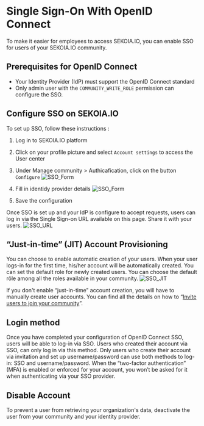 # Single Sign-On With OpenID Connect

To make it easier for employees to access SEKOIA.IO, you can enable SSO for users of your SEKOIA.IO community. 

## Prerequisites for OpenID Connect
- Your Identity Provider (IdP) must support the OpenID Connect standard
- Only admin user with the `COMMUNITY_WRITE_ROLE` permission can configure the SSO.

## Configure SSO on SEKOIA.IO

To set up SSO, follow these instructions :

1. Log in to SEKOIA.IO platform
2. Click on your profile picture and select `Account settings` to access the User center
3. Under Manage community > Authicafication, click on the button `Configure`
![SSO_Form](/assets/getting_started/SSO_Authentication.png)

5. Fill in identidy provider details
![SSO_Form](/assets/getting_started/SSO_identity.png)
7. Save the configuration

Once SSO is set up and your IdP is configure to accept requests, users can log in via the Single Sign-on URL available on this page.
Share it with your users.
![SSO_URL](/assets/getting_started/SSO_URL.png)


## “Just-in-time” (JIT) Account Provisioning 
You can choose to enable automatic creation of your users. When your user logs-in for the first time, his/her account will be automatically created. You can set the default role for newly created users. You can choose the default rôle among all the roles available in your community.
![SSO_JIT](/assets/getting_started/SSO_JIT.png)

If you don't enable “just-in-time” account creation, you will have to manually create user accounts. You can find all the details on how to “[Invite users to join your community](https://docs.sekoia.io/getting_started/invite_users/)”.


## Login method
Once you have completed your configuration of OpenID Connect SSO, users will be able to log-in via SSO.
Users who created their account via SSO, can only log in via this method. 
Only users who create their account via invitation and set up username/password can use both methods to log-in: SSO and username/password. 
When the “two-factor authentication” (MFA) is enabled or enforced for your account, you won’t be asked for it when authenticating via your SSO provider.


## Disable Account
To prevent a user from retrieving your organization's data, deactivate the user from your community and your identity provider.




